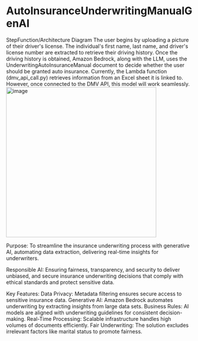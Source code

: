 # AutoInsuranceUnderwritingManualGenAI

StepFunction/Architecture Diagram
The user begins by uploading a picture of their driver's license. The individual's first name, last name, and driver's license number are extracted to retrieve their driving history. Once the driving history is obtained, Amazon Bedrock, along with the LLM, uses the UnderwritingAutoInsuranceManual document to decide whether the user should be granted auto insurance. Currently, the Lambda function (dmv_api_call.py) retrieves information from an Excel sheet it is linked to. However, once connected to the DMV API, this model will work seamlessly.
<img width="406" alt="image" src="https://github.com/user-attachments/assets/455e6a29-af96-41b2-8abf-c266723c60ac">


Purpose: To streamline the insurance underwriting process with generative AI, automating data extraction, delivering real-time insights for underwriters.

Responsible AI: Ensuring fairness, transparency, and security to deliver unbiased, and secure insurance underwriting decisions that comply with ethical standards and protect sensitive data.

Key Features:
Data Privacy: Metadata filtering ensures secure access to sensitive insurance data.
Generative AI: Amazon Bedrock automates underwriting by extracting insights from large data sets.
Business Rules: AI models are aligned with underwriting guidelines for consistent decision-making.
Real-Time Processing: Scalable infrastructure handles high volumes of documents efficiently.
Fair Underwriting: The solution excludes irrelevant factors like marital status to promote fairness.

